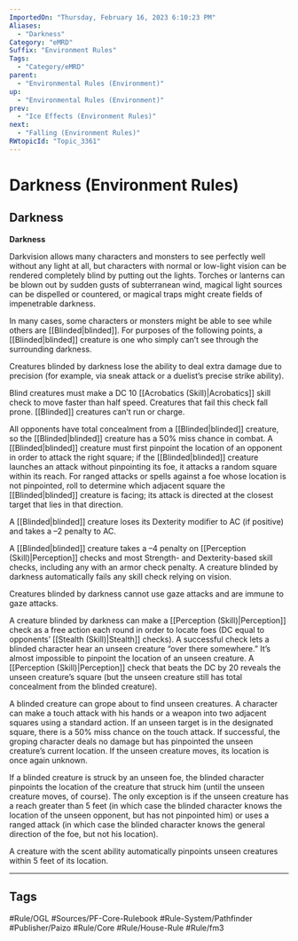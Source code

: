 ```yaml
---
ImportedOn: "Thursday, February 16, 2023 6:10:23 PM"
Aliases:
  - "Darkness"
Category: "eMRD"
Suffix: "Environment Rules"
Tags:
  - "Category/eMRD"
parent:
  - "Environmental Rules (Environment)"
up:
  - "Environmental Rules (Environment)"
prev:
  - "Ice Effects (Environment Rules)"
next:
  - "Falling (Environment Rules)"
RWtopicId: "Topic_3361"
---
```

# Darkness (Environment Rules)
## Darkness
**Darkness**

Darkvision allows many characters and monsters to see perfectly well without any light at all, but characters with normal or low-light vision can be rendered completely blind by putting out the lights. Torches or lanterns can be blown out by sudden gusts of subterranean wind, magical light sources can be dispelled or countered, or magical traps might create fields of impenetrable darkness.

In many cases, some characters or monsters might be able to see while others are [[Blinded|blinded]]. For purposes of the following points, a [[Blinded|blinded]] creature is one who simply can’t see through the surrounding darkness.

Creatures blinded by darkness lose the ability to deal extra damage due to precision (for example, via sneak attack or a duelist’s precise strike ability).

Blind creatures must make a DC 10 [[Acrobatics (Skill)|Acrobatics]] skill check to move faster than half speed. Creatures that fail this check fall prone. [[Blinded]] creatures can’t run or charge.

All opponents have total concealment from a [[Blinded|blinded]] creature, so the [[Blinded|blinded]] creature has a 50% miss chance in combat. A [[Blinded|blinded]] creature must first pinpoint the location of an opponent in order to attack the right square; if the [[Blinded|blinded]] creature launches an attack without pinpointing its foe, it attacks a random square within its reach. For ranged attacks or spells against a foe whose location is not pinpointed, roll to determine which adjacent square the [[Blinded|blinded]] creature is facing; its attack is directed at the closest target that lies in that direction.

A [[Blinded|blinded]] creature loses its Dexterity modifier to AC (if positive) and takes a –2 penalty to AC.

A [[Blinded|blinded]] creature takes a –4 penalty on [[Perception (Skill)|Perception]] checks and most Strength- and Dexterity-based skill checks, including any with an armor check penalty. A creature blinded by darkness automatically fails any skill check relying on vision.

Creatures blinded by darkness cannot use gaze attacks and are immune to gaze attacks.

A creature blinded by darkness can make a [[Perception (Skill)|Perception]] check as a free action each round in order to locate foes (DC equal to opponents’ [[Stealth (Skill)|Stealth]] checks). A successful check lets a blinded character hear an unseen creature “over there somewhere.” It’s almost impossible to pinpoint the location of an unseen creature. A [[Perception (Skill)|Perception]] check that beats the DC by 20 reveals the unseen creature’s square (but the unseen creature still has total concealment from the blinded creature).

A blinded creature can grope about to find unseen creatures. A character can make a touch attack with his hands or a weapon into two adjacent squares using a standard action. If an unseen target is in the designated square, there is a 50% miss chance on the touch attack. If successful, the groping character deals no damage but has pinpointed the unseen creature’s current location. If the unseen creature moves, its location is once again unknown.

If a blinded creature is struck by an unseen foe, the blinded character pinpoints the location of the creature that struck him (until the unseen creature moves, of course). The only exception is if the unseen creature has a reach greater than 5 feet (in which case the blinded character knows the location of the unseen opponent, but has not pinpointed him) or uses a ranged attack (in which case the blinded character knows the general direction of the foe, but not his location).

A creature with the scent ability automatically pinpoints unseen creatures within 5 feet of its location.


---
## Tags
#Rule/OGL #Sources/PF-Core-Rulebook #Rule-System/Pathfinder #Publisher/Paizo #Rule/Core #Rule/House-Rule #Rule/fm3

